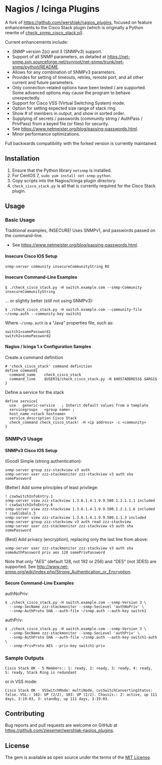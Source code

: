 # Nagios / Icinga Plugins

A fork of https://github.com/wershlak/nagios_plugins, focused on feature enhancements to the Cisco Stack plugin (which is originally a Python rewrite of [check_snmp_cisco_stack.pl](https://exchange.nagios.org/directory/Plugins/Hardware/Network-Gear/Cisco/Check-cisco-3750-stack-status/details)).

Current enhancements include:
* SNMP version 2(c) and 3 (SNMPv3) support.
* Support of all SNMP parameters, as detailed at https://net-snmp.svn.sourceforge.net/svnroot/net-snmp/trunk/net-snmp/python/README.
 * Allows for any combination of SNMPv3 parameters.
 * Provides for setting of timeouts, retries, remote port, and all other current and future parameters.
 * Only connection-related options have been tested / are supported.  Some advanced options may cause the program to behave unexpectedly.
* Support for Cisco VSS (Virtual Switching System) mode.
* Option for setting expected size range of stack ring.
* Show # of members in output, and show in sorted order.
* Supplying of secrets / passwords (community string / AuthPass / PrivPass) from a keyed file (or files) for security.
 * See https://www.netmeister.org/blog/passing-passwords.html.
* Minor performance optimizations.

Full backwards compatibility with the forked version is currently maintained.

## Installation

1. Ensure that the Python library `netsnmp` is installed.
 1. For CentOS 7, `sudo yum install net-snmp-python`.
2. Copy scripts into the Nagios/Icinga plugin directory.
 1. `check_cisco_stack.py` is all that is currently required for the Cisco Stack plugin.

## Usage

### Basic Usage

Traditional examples, INSECURE!  Uses SNMPv1, and passwords passed on the command-line.
 * See https://www.netmeister.org/blog/passing-passwords.html.

#### Insecure Cisco IOS Setup

    snmp-server community insecureCommunityString RO

#### Insecure Command-Line Examples

    $ ./check_cisco_stack.py -H switch.example.com --snmp-Community insecureCommunityString

... or slightly better (still not using SNMPv3):

    $ ./check_cisco_stack.py -H switch.example.com --community-file ~/snmp.auth --community-key switch1

Where `~/snmp.auth` is a "Java" properties file, such as:

    switch1=somePassword1
    switch2=somePassword2

#### Nagios / Icinga 1.x Configuration Samples

Create a command definition

    # 'check_cisco_stack' command definition
    define command{
      command_name    check_cisco_stack
      command_line    $USER1$/check_cisco_stack.py -H $HOSTADDRESS$ $ARG1$
    }

Define a service for the stack

    define service{
      use   generic-service   ; Inherit default values from a template
      servicegroups   <group name> ;
      host_name <stack hostname>
      service_description Cisco Stack
      check_command check_cisco_stack! -H <ip address> -c <community>
    }

### SNMPv3 Usage

#### SNMPv3 Cisco IOS Setup

(Good) Simple (strong authentication):

    snmp-server group zzz-stackview v3 auth
    snmp-server user zzz-stackmonitor zzz-stackview v3 auth sha somePassword

(Better) Add some principles of least privilege:

    ! cswSwitchInfoEntry.1
    snmp-server view zzz-stackview 1.3.6.1.4.1.9.9.500.1.2.1.1.1 included
    ! cswSwitchInfoEntry.6
    snmp-server view zzz-stackview 1.3.6.1.4.1.9.9.500.1.2.1.1.6 included
    ! cswGlobals.3
    snmp-server view zzz-stackview 1.3.6.1.4.1.9.9.500.1.1.3 included
    snmp-server group zzz-stackview v3 auth read zzz-stackview
    snmp-server user zzz-stackmonitor zzz-stackview v3 auth sha somePassword

(Best) Add privacy (encryption), replacing only the last line from above:

    snmp-server user zzz-stackmonitor zzz-stackview v3 auth sha someAuthPassword priv aes 128 somePrivPassword

Note that only "AES" (default 128, not 192 or 256) and "DES" (not 3DES) are supported.  See http://www.net-snmp.org/wiki/index.php/Strong_Authentication_or_Encryption.

#### Secure Command-Line Examples

authNoPriv:

    $ ./check_cisco_stack.py -H switch.example.com --snmp-Version 3 \
      --snmp-SecName zzz-stackmonitor --snmp-SecLevel 'authNoPriv' \
      --snmp-AuthProto SHA --auth-file ~/snmp.auth --auth-key switch1

authPriv:

    $ ./check_cisco_stack.py -H switch.example.com --snmp-Version 3 \
      --snmp-SecName zzz-stackmonitor --snmp-SecLevel 'authPriv' \
      --snmp-AuthProto SHA --auth-file ~/snmp.auth --auth-key switch1-auth \
      --snmp-PrivProto AES --priv-key switch1-priv

### Sample Outputs

    Cisco Stack OK - 5 Members:: 1: ready, 2: ready, 3: ready, 4: ready, 5: ready, Stack Ring is redundant

or in VSS mode:

    Cisco Stack OK - VSSwitchMode: multiNode, cvsSwitchConvertingStatus: false. VSL:: 102: UP (2/2), 103: UP (2/2). Chassis:: 2: active, up 111 days, 3:19:03, 3: standby, up 111 days, 3:19:03.

## Contributing

Bug reports and pull requests are welcome on GitHub at https://github.com/ziesemer/wershlak-nagios_plugins.

## License

The gem is available as open source under the terms of the [MIT License](http://opensource.org/licenses/MIT).
